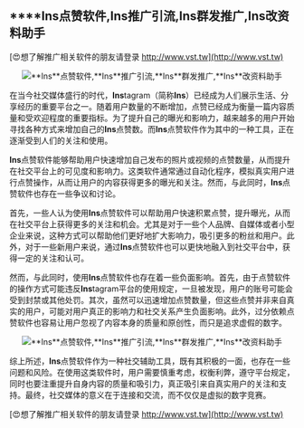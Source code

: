 ## ****Ins**点赞软件,**Ins**推广引流,**Ins**群发推广,**Ins**改资料助手**

[😍想了解推广相关软件的朋友请登录 http://www.vst.tw](http://www.vst.tw)

 <center><img src="https://vst.tw/MP4/tuiguang/png/3.png" alt="**Ins**点赞软件,**Ins**推广引流,**Ins**群发推广,**Ins**改资料助手"></center>

在当今社交媒体盛行的时代，**Ins**tagram（简称**Ins**）已经成为人们展示生活、分享经历的重要平台之一。随着用户数量的不断增加，点赞已经成为衡量一篇内容质量和受欢迎程度的重要指标。为了提升自己的曝光和影响力，越来越多的用户开始寻找各种方式来增加自己的**Ins**点赞数。而**Ins**点赞软件作为其中的一种工具，正在逐渐受到人们的关注和使用。

**Ins**点赞软件能够帮助用户快速增加自己发布的照片或视频的点赞数量，从而提升在社交平台上的可见度和影响力。这类软件通常通过自动化程序，模拟真实用户进行点赞操作，从而让用户的内容获得更多的曝光和关注。然而，与此同时，**Ins**点赞软件也存在一些争议和讨论。

首先，一些人认为使用**Ins**点赞软件可以帮助用户快速积累点赞，提升曝光，从而在社交平台上获得更多的关注和机会。尤其是对于一些个人品牌、自媒体或者小型企业来说，这种方式可以帮助他们更好地扩大影响力，吸引更多的粉丝和用户。此外，对于一些新用户来说，通过**Ins**点赞软件也可以更快地融入到社交平台中，获得一定的关注和认可。

然而，与此同时，使用**Ins**点赞软件也存在着一些负面影响。首先，由于点赞软件的操作方式可能违反**Ins**tagram平台的使用规定，一旦被发现，用户的账号可能会受到封禁或其他处罚。其次，虽然可以迅速增加点赞数量，但这些点赞并非来自真实的用户，可能对用户真正的影响力和社交关系产生负面影响。此外，过分依赖点赞软件也容易让用户忽视了内容本身的质量和原创性，而只是追求虚假的数字。

 <center><img src="https://vst.tw/MP4/tuiguang/png/5.png" alt="**Ins**点赞软件,**Ins**推广引流,**Ins**群发推广,**Ins**改资料助手"></center>

综上所述，**Ins**点赞软件作为一种社交辅助工具，既有其积极的一面，也存在一些问题和风险。在使用这类软件时，用户需要慎重考虑，权衡利弊，遵守平台规定，同时也要注重提升自身内容的质量和吸引力，真正吸引来自真实用户的关注和支持。最终，社交媒体的意义在于连接和交流，而不仅仅是虚拟的数字竞赛。

[😍想了解推广相关软件的朋友请登录 http://www.vst.tw](http://www.vst.tw)



